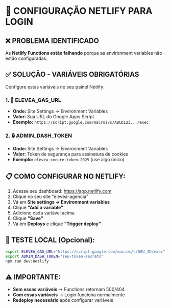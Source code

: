 # 🚀 CONFIGURAÇÃO NETLIFY PARA LOGIN

## ❌ PROBLEMA IDENTIFICADO
As **Netlify Functions estão falhando** porque as environment variables não estão configuradas.

## ✅ SOLUÇÃO - VARIÁVEIS OBRIGATÓRIAS

Configure estas variáveis no seu painel Netlify:

### 1. 🔑 **ELEVEA_GAS_URL**
- **Onde:** Site Settings → Environment Variables
- **Valor:** Sua URL do Google Apps Script
- **Exemplo:** `https://script.google.com/macros/s/ABCD123.../exec`

### 2. 🔒 **ADMIN_DASH_TOKEN**  
- **Onde:** Site Settings → Environment Variables
- **Valor:** Token de segurança para assinatura de cookies
- **Exemplo:** `elevea-secure-token-2025` (use algo único)

## 📋 COMO CONFIGURAR NO NETLIFY:

1. Acesse seu dashboard: https://app.netlify.com
2. Clique no seu site "elevea-agencia"
3. Vá em **Site settings → Environment variables**
4. Clique **"Add a variable"**
5. Adicione cada variável acima
6. Clique **"Save"**
7. Vá em **Deploys** e clique **"Trigger deploy"**

## 🧪 TESTE LOCAL (Opcional):
```bash
export ELEVEA_GAS_URL="https://script.google.com/macros/s/SEU_ID/exec"
export ADMIN_DASH_TOKEN="seu-token-secreto"
npm run dev:netlify
```

## ⚠️ IMPORTANTE:
- **Sem essas variáveis** → Functions retornam 500/404
- **Com essas variáveis** → Login funciona normalmente
- **Redeploy necessário** após configurar variáveis